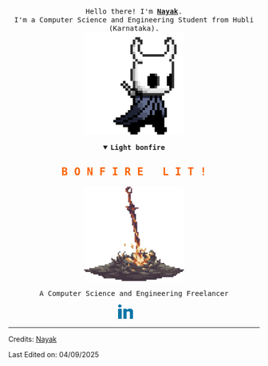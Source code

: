 
  <p align="center">
  <br>
  <samp>
    Hello there! I'm <b><a rel="nofollow noopener noreferrer" target="_blank" href="https://tanx.dev">Nayak</a></b>.
    <br>I'm a Computer Science and Engineering Student from Hubli (Karnataka).<br>
</samp>
  <img src="https://raw.githubusercontent.com/TanZng/TanZng/master/assets/hollor_knight3.gif" width="200">
</p>
<details align="center" open="">
<summary> <b> <samp> Light bonfire </samp></b></summary>
<samp>
 <b><h2 style="color: #fc6203">B O N F I R E &nbsp; L I T !</h2> </b>
<img src="https://raw.githubusercontent.com/TanZng/TanZng/master/assets/bonefire.gif" width="200">
<p>A Computer Science and Engineering Freelancer</p>
<p align="center">
  <a rel="nofollow noopener noreferrer" target="_blank" href="https://www.linkedin.com/in/santosh-nayak-905646297?utm_source=share&amp;utm_campaign=share_via&amp;utm_content=profile&amp;utm_medium=android_app">
  <img src="https://raw.githubusercontent.com/TanZng/TanZng/master/assets/linkedin.png" width="30px" alt="LinkedIn"></a>
  &nbsp; 
  &nbsp;
 
</p> 
</samp>
</details>
<hr>
<p>Credits: <a href="https://github.com/Nayak251">Nayak</a></p>
<p>Last Edited on: 04/09/2025</p> 

<!--
**Nayak251/Nayak251** is a ✨ _special_ ✨ repository because its `README.md` (this file) appears on your GitHub profile.

Here are some ideas to get you started:

- 🔭 I’m currently working on ...
- 🌱 I’m currently learning ...
- 👯 I’m looking to collaborate on ...
- 🤔 I’m looking for help with ...
- 💬 Ask me about ...
- 📫 How to reach me: ...
- 😄 Pronouns: ...
- ⚡ Fun fact: ...
-->
